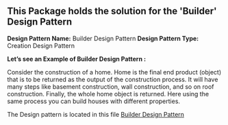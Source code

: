 ## This Package holds the solution for the '**Builder**' Design Pattern


**Design Pattern Name:** Builder Design Pattern
**Design Pattern Type:** Creation Design Pattern

**Let’s see an Example of Builder Design Pattern :**

Consider the construction of a home. Home is the final end product (object) that is to be returned as the output of the construction process. It will have many steps like basement construction, wall construction, and so on roof construction. Finally, the whole home object is returned. Here using the same process you can build houses with different properties.

The Design pattern is located in this file [Builder Design Pattern](/dev/Sarangan/CreationalDesignPattern/PkgBuilderPattern)